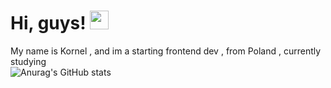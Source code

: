 # Hi, guys! <img src="https://raw.githubusercontent.com/MartinHeinz/MartinHeinz/master/wave.gif" width="30px" height="30px"></br>
My name is Kornel , and im a starting frontend dev , from Poland , currently studying </br>
![Anurag's GitHub stats](https://github-readme-stats.vercel.app/api?username=kornelu123&count_private=true)
